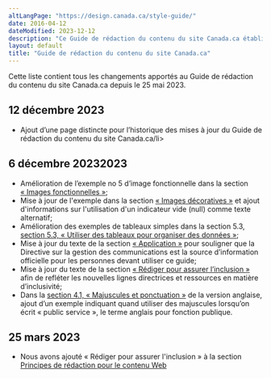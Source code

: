 ```yaml
---
altLangPage: "https://design.canada.ca/style-guide/"
date: 2016-04-12
dateModified: 2023-12-12
description: "Ce Guide de rédaction du contenu du site Canada.ca établit les règles dont vous devez vous servir pour élaborer et réviser le contenu Web en français qui sera publié sur le site Canada.ca. Il fait l’analyse des règles de rédaction là où elles diffèrent des pratiques adaptées à l’imprimé, afin d’appuyer les principes de rédaction pour le site Canada.ca."
layout: default
title: "Guide de rédaction du contenu du site Canada.ca"
---
```

<p>Cette liste contient tous les changements apportés au Guide de rédaction du contenu du site Canada.ca depuis le 25 mai 2023.</p>
<h2>12 décembre 2023</h2>
<ul class="mrgn-tp-lg">
  <li>Ajout d’une page distincte pour l’historique des mises à jour du Guide de rédaction du contenu du site Canada.ca/li>
</ul>  
<h2>6 décembre 20232023</h2>
<ul class="mrgn-tp-lg">
    <li>Amélioration de l’exemple no 5 d’image fonctionnelle dans la section <a href="#wp6-1-1">&laquo;&nbsp;Images fonctionnelles&nbsp;&raquo;</a>;</li>
    <li>Mise à jour de l'exemple dans la section <a href="#wp6-1-2">&laquo;&nbsp;Images décoratives&nbsp;&raquo;</a> et ajout d'informations sur l'utilisation d'un indicateur vide (null) comme texte alternatif;</li>
    <li>Amélioration des exemples de tableaux simples dans la section 5.3, <a href="#wp5-3">section 5.3, &laquo;&nbsp;Utiliser des tableaux pour organiser des données&nbsp;&raquo;</a>;</li>
    <li>Mise à jour du texte de la section <a href="https://conception.canada.ca/guide-redaction/#toc3">&laquo;&nbsp;Application&nbsp;&raquo;</a> pour souligner que la Directive sur la gestion des communications est la source d’information officielle pour les personnes devant utiliser ce guide;</li>
    <li>Mise à jour du texte de la section <a href="#wp1-2-1b">&laquo;&nbsp;Rédiger pour assurer l’inclusion&nbsp;&raquo;</a> afin de refléter les nouvelles lignes directrices et ressources en matière d’inclusivité;</li>
    <li>Dans la <a href="#wp4-1">section 4.1, &laquo;&nbsp;Majuscules et ponctuation&nbsp;&raquo;</a> de la version anglaise, ajout d’un exemple indiquant quand utiliser des majuscules lorsqu’on écrit &laquo;&nbsp;public service&nbsp;&raquo;, le terme anglais pour fonction publique.</li>
</ul>
<h2>25 mars 2023</h2>
<ul class="mrgn-tp-lg">
  <li>Nous avons ajouté &laquo;&nbsp;Rédiger pour assurer l'inclusion&nbsp;&raquo; à la section <a href="#toc5">Principes de rédaction pour le contenu Web</a></li>
</ul>
